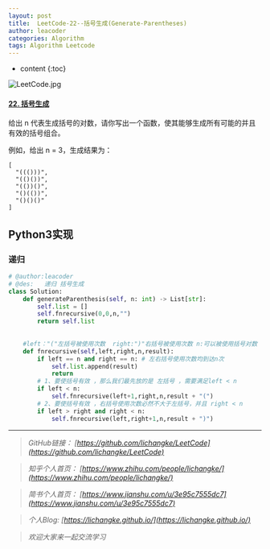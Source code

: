 ```yaml
---
layout: post
title:  LeetCode-22--括号生成(Generate-Parentheses)
author: leacoder
categories: Algorithm 
tags: Algorithm Leetcode
---
```


* content
{:toc}

![LeetCode.jpg](https://upload-images.jianshu.io/upload_images/16846478-fe604c1d3280ca45.jpg?imageMogr2/auto-orient/strip%7CimageView2/2/w/1240)


#### [22\. 括号生成](https://leetcode-cn.com/problems/generate-parentheses/)

  给出 n 代表生成括号的对数，请你写出一个函数，使其能够生成所有可能的并且有效的括号组合。

  例如，给出 n = 3，生成结果为：

    [
      "((()))",
      "(()())",
      "(())()",
      "()(())",
      "()()()"
    ]

## Python3实现
### 递归

```python
# @author:leacoder 
# @des:   递归 括号生成  
class Solution:
    def generateParenthesis(self, n: int) -> List[str]:
        self.list = []
        self.fnrecursive(0,0,n,"")
        return self.list
    
   
    #left："("左括号被使用次数  right:")"右括号被使用次数 n:可以被使用括号对数  result：有效括号结果
    def fnrecursive(self,left,right,n,result):
        if left == n and right == n: # 左右括号使用次数均到达n次
            self.list.append(result)
            return
        # 1、要使括号有效 ，那么我们最先放的是 左括号 ，需要满足left < n
        if left < n:
            self.fnrecursive(left+1,right,n,result + "(")
        # 2、要使括号有效 ，右括号使用次数必然不大于左括号，并且 right < n
        if left > right and right < n: 
            self.fnrecursive(left,right+1,n,result + ")")
```

----
>*GitHub链接：*
>*[https://github.com/lichangke/LeetCode](https://github.com/lichangke/LeetCode)*

>*知乎个人首页：*
>*[https://www.zhihu.com/people/lichangke/](https://www.zhihu.com/people/lichangke/)*

>*简书个人首页：*
>*[https://www.jianshu.com/u/3e95c7555dc7](https://www.jianshu.com/u/3e95c7555dc7)*

>*个人Blog:*
>*[https://lichangke.github.io/](https://lichangke.github.io/)*

>*欢迎大家来一起交流学习*

